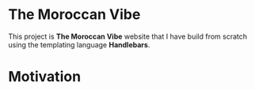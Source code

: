 # The Moroccan Vibe 
This project is __The Moroccan Vibe__ website that I have build from scratch using the templating language __Handlebars__.
# Motivation
